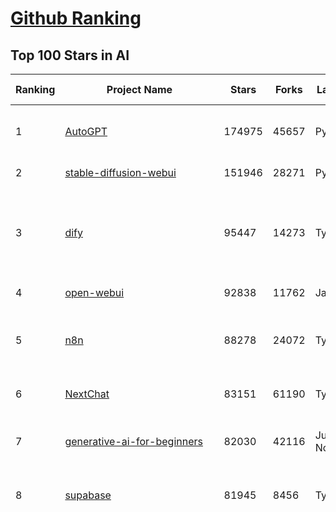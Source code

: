 [Github Ranking](../README.md)
==========

## Top 100 Stars in AI

| Ranking | Project Name | Stars | Forks | Language | Open Issues | Description | Last Commit |
| ------- | ------------ | ----- | ----- | -------- | ----------- | ----------- | ----------- |
| 1 | [AutoGPT](https://github.com/Significant-Gravitas/AutoGPT) | 174975 | 45657 | Python | 147 | AutoGPT is the vision of accessible AI for everyone, to use and to build on. Our mission is to provide the tools, so that you can focus on what matters. | 2025-05-02T23:24:32Z |
| 2 | [stable-diffusion-webui](https://github.com/AUTOMATIC1111/stable-diffusion-webui) | 151946 | 28271 | Python | 2337 | Stable Diffusion web UI | 2025-05-02T19:17:38Z |
| 3 | [dify](https://github.com/langgenius/dify) | 95447 | 14273 | TypeScript | 597 | Dify is an open-source LLM app development platform. Dify's intuitive interface combines AI workflow, RAG pipeline, agent capabilities, model management, observability features and more, letting you quickly go from prototype to production. | 2025-05-02T09:09:24Z |
| 4 | [open-webui](https://github.com/open-webui/open-webui) | 92838 | 11762 | JavaScript | 166 | User-friendly AI Interface (Supports Ollama, OpenAI API, ...) | 2025-05-02T10:47:52Z |
| 5 | [n8n](https://github.com/n8n-io/n8n) | 88278 | 24072 | TypeScript | 409 | Fair-code workflow automation platform with native AI capabilities. Combine visual building with custom code, self-host or cloud, 400+ integrations. | 2025-05-02T21:06:44Z |
| 6 | [NextChat](https://github.com/ChatGPTNextWeb/NextChat) | 83151 | 61190 | TypeScript | 625 | ✨ Light and Fast AI Assistant. Support: Web \| iOS \| MacOS \| Android \|  Linux \| Windows | 2025-04-19T08:00:42Z |
| 7 | [generative-ai-for-beginners](https://github.com/microsoft/generative-ai-for-beginners) | 82030 | 42116 | Jupyter Notebook | 11 | 21 Lessons, Get Started Building with Generative AI  🔗 https://microsoft.github.io/generative-ai-for-beginners/ | 2025-04-28T03:50:42Z |
| 8 | [supabase](https://github.com/supabase/supabase) | 81945 | 8456 | TypeScript | 243 | The open source Firebase alternative. Supabase gives you a dedicated Postgres database to build your web, mobile, and AI applications. | 2025-05-03T02:11:36Z |
| 9 | [funNLP](https://github.com/fighting41love/funNLP) | 72794 | 14833 | Python | 33 | 中英文敏感词、语言检测、中外手机/电话归属地/运营商查询、名字推断性别、手机号抽取、身份证抽取、邮箱抽取、中日文人名库、中文缩写库、拆字词典、词汇情感值、停用词、反动词表、暴恐词表、繁简体转换、英文模拟中文发音、汪峰歌词生成器、职业名称词库、同义词库、反义词库、否定词库、汽车品牌词库、汽车零件词库、连续英文切割、各种中文词向量、公司名字大全、古诗词库、IT词库、财经词库、成语词库、地名词库、历史名人词库、诗词词库、医学词库、饮食词库、法律词库、汽车词库、动物词库、中文聊天语料、中文谣言数据、百度中文问答数据集、句子相似度匹配算法集合、bert资源、文本生成&摘要相关工具、cocoNLP信息抽取工具、国内电话号码正则匹配、清华大学XLORE:中英文跨语言百科知识图谱、清华大学人工智能技术系列报告、自然语言生成、NLU太难了系列、自动对联数据及机器人、用户名黑名单列表、罪名法务名词及分类模型、微信公众号语料、cs224n深度学习自然语言处理课程、中文手写汉字识别、中文自然语言处理 语料/数据集、变量命名神器、分词语料库+代码、任务型对话英文数据集、ASR 语音数据集 + 基于深度学习的中文语音识别系统、笑声检测器、Microsoft多语言数字/单位/如日期时间识别包、中华新华字典数据库及api(包括常用歇后语、成语、词语和汉字)、文档图谱自动生成、SpaCy 中文模型、Common Voice语音识别数据集新版、神经网络关系抽取、基于bert的命名实体识别、关键词(Keyphrase)抽取包pke、基于医疗领域知识图谱的问答系统、基于依存句法与语义角色标注的事件三元组抽取、依存句法分析4万句高质量标注数据、cnocr：用来做中文OCR的Python3包、中文人物关系知识图谱项目、中文nlp竞赛项目及代码汇总、中文字符数据、speech-aligner: 从“人声语音”及其“语言文本”产生音素级别时间对齐标注的工具、AmpliGraph: 知识图谱表示学习(Python)库：知识图谱概念链接预测、Scattertext 文本可视化(python)、语言/知识表示工具：BERT & ERNIE、中文对比英文自然语言处理NLP的区别综述、Synonyms中文近义词工具包、HarvestText领域自适应文本挖掘工具（新词发现-情感分析-实体链接等）、word2word：(Python)方便易用的多语言词-词对集：62种语言/3,564个多语言对、语音识别语料生成工具：从具有音频/字幕的在线视频创建自动语音识别(ASR)语料库、构建医疗实体识别的模型（包含词典和语料标注）、单文档非监督的关键词抽取、Kashgari中使用gpt-2语言模型、开源的金融投资数据提取工具、文本自动摘要库TextTeaser: 仅支持英文、人民日报语料处理工具集、一些关于自然语言的基本模型、基于14W歌曲知识库的问答尝试--功能包括歌词接龙and已知歌词找歌曲以及歌曲歌手歌词三角关系的问答、基于Siamese bilstm模型的相似句子判定模型并提供训练数据集和测试数据集、用Transformer编解码模型实现的根据Hacker News文章标题自动生成评论、用BERT进行序列标记和文本分类的模板代码、LitBank：NLP数据集——支持自然语言处理和计算人文学科任务的100部带标记英文小说语料、百度开源的基准信息抽取系统、虚假新闻数据集、Facebook: LAMA语言模型分析，提供Transformer-XL/BERT/ELMo/GPT预训练语言模型的统一访问接口、CommonsenseQA：面向常识的英文QA挑战、中文知识图谱资料、数据及工具、各大公司内部里大牛分享的技术文档 PDF 或者 PPT、自然语言生成SQL语句（英文）、中文NLP数据增强（EDA）工具、英文NLP数据增强工具 、基于医药知识图谱的智能问答系统、京东商品知识图谱、基于mongodb存储的军事领域知识图谱问答项目、基于远监督的中文关系抽取、语音情感分析、中文ULMFiT-情感分析-文本分类-语料及模型、一个拍照做题程序、世界各国大规模人名库、一个利用有趣中文语料库 qingyun 训练出来的中文聊天机器人、中文聊天机器人seqGAN、省市区镇行政区划数据带拼音标注、教育行业新闻语料库包含自动文摘功能、开放了对话机器人-知识图谱-语义理解-自然语言处理工具及数据、中文知识图谱：基于百度百科中文页面-抽取三元组信息-构建中文知识图谱、masr: 中文语音识别-提供预训练模型-高识别率、Python音频数据增广库、中文全词覆盖BERT及两份阅读理解数据、ConvLab：开源多域端到端对话系统平台、中文自然语言处理数据集、基于最新版本rasa搭建的对话系统、基于TensorFlow和BERT的管道式实体及关系抽取、一个小型的证券知识图谱/知识库、复盘所有NLP比赛的TOP方案、OpenCLaP：多领域开源中文预训练语言模型仓库、UER：基于不同语料+编码器+目标任务的中文预训练模型仓库、中文自然语言处理向量合集、基于金融-司法领域(兼有闲聊性质)的聊天机器人、g2pC：基于上下文的汉语读音自动标记模块、Zincbase 知识图谱构建工具包、诗歌质量评价/细粒度情感诗歌语料库、快速转化「中文数字」和「阿拉伯数字」、百度知道问答语料库、基于知识图谱的问答系统、jieba_fast 加速版的jieba、正则表达式教程、中文阅读理解数据集、基于BERT等最新语言模型的抽取式摘要提取、Python利用深度学习进行文本摘要的综合指南、知识图谱深度学习相关资料整理、维基大规模平行文本语料、StanfordNLP 0.2.0：纯Python版自然语言处理包、NeuralNLP-NeuralClassifier：腾讯开源深度学习文本分类工具、端到端的封闭域对话系统、中文命名实体识别：NeuroNER vs. BertNER、新闻事件线索抽取、2019年百度的三元组抽取比赛：“科学空间队”源码、基于依存句法的开放域文本知识三元组抽取和知识库构建、中文的GPT2训练代码、ML-NLP - 机器学习(Machine Learning)NLP面试中常考到的知识点和代码实现、nlp4han:中文自然语言处理工具集(断句/分词/词性标注/组块/句法分析/语义分析/NER/N元语法/HMM/代词消解/情感分析/拼写检查、XLM：Facebook的跨语言预训练语言模型、用基于BERT的微调和特征提取方法来进行知识图谱百度百科人物词条属性抽取、中文自然语言处理相关的开放任务-数据集-当前最佳结果、CoupletAI - 基于CNN+Bi-LSTM+Attention 的自动对对联系统、抽象知识图谱、MiningZhiDaoQACorpus - 580万百度知道问答数据挖掘项目、brat rapid annotation tool: 序列标注工具、大规模中文知识图谱数据：1.4亿实体、数据增强在机器翻译及其他nlp任务中的应用及效果、allennlp阅读理解:支持多种数据和模型、PDF表格数据提取工具 、 Graphbrain：AI开源软件库和科研工具，目的是促进自动意义提取和文本理解以及知识的探索和推断、简历自动筛选系统、基于命名实体识别的简历自动摘要、中文语言理解测评基准，包括代表性的数据集&基准模型&语料库&排行榜、树洞 OCR 文字识别 、从包含表格的扫描图片中识别表格和文字、语声迁移、Python口语自然语言处理工具集(英文)、 similarity：相似度计算工具包，java编写、海量中文预训练ALBERT模型 、Transformers 2.0 、基于大规模音频数据集Audioset的音频增强 、Poplar：网页版自然语言标注工具、图片文字去除，可用于漫画翻译 、186种语言的数字叫法库、Amazon发布基于知识的人-人开放领域对话数据集 、中文文本纠错模块代码、繁简体转换 、 Python实现的多种文本可读性评价指标、类似于人名/地名/组织机构名的命名体识别数据集 、东南大学《知识图谱》研究生课程(资料)、. 英文拼写检查库 、 wwsearch是企业微信后台自研的全文检索引擎、CHAMELEON：深度学习新闻推荐系统元架构 、 8篇论文梳理BERT相关模型进展与反思、DocSearch：免费文档搜索引擎、 LIDA：轻量交互式对话标注工具 、aili - the fastest in-memory index in the East 东半球最快并发索引 、知识图谱车音工作项目、自然语言生成资源大全 、中日韩分词库mecab的Python接口库、中文文本摘要/关键词提取、汉字字符特征提取器 (featurizer)，提取汉字的特征（发音特征、字形特征）用做深度学习的特征、中文生成任务基准测评 、中文缩写数据集、中文任务基准测评 - 代表性的数据集-基准(预训练)模型-语料库-baseline-工具包-排行榜、PySS3：面向可解释AI的SS3文本分类器机器可视化工具 、中文NLP数据集列表、COPE - 格律诗编辑程序、doccano：基于网页的开源协同多语言文本标注工具 、PreNLP：自然语言预处理库、简单的简历解析器，用来从简历中提取关键信息、用于中文闲聊的GPT2模型：GPT2-chitchat、基于检索聊天机器人多轮响应选择相关资源列表(Leaderboards、Datasets、Papers)、(Colab)抽象文本摘要实现集锦(教程 、词语拼音数据、高效模糊搜索工具、NLP数据增广资源集、微软对话机器人框架 、 GitHub Typo Corpus：大规模GitHub多语言拼写错误/语法错误数据集、TextCluster：短文本聚类预处理模块 Short text cluster、面向语音识别的中文文本规范化、BLINK：最先进的实体链接库、BertPunc：基于BERT的最先进标点修复模型、Tokenizer：快速、可定制的文本词条化库、中文语言理解测评基准，包括代表性的数据集、基准(预训练)模型、语料库、排行榜、spaCy 医学文本挖掘与信息提取 、 NLP任务示例项目代码集、 python拼写检查库、chatbot-list - 行业内关于智能客服、聊天机器人的应用和架构、算法分享和介绍、语音质量评价指标(MOSNet, BSSEval, STOI, PESQ, SRMR)、 用138GB语料训练的法文RoBERTa预训练语言模型 、BERT-NER-Pytorch：三种不同模式的BERT中文NER实验、无道词典 - 有道词典的命令行版本，支持英汉互查和在线查询、2019年NLP亮点回顾、 Chinese medical dialogue data 中文医疗对话数据集 、最好的汉字数字(中文数字)-阿拉伯数字转换工具、 基于百科知识库的中文词语多词义/义项获取与特定句子词语语义消歧、awesome-nlp-sentiment-analysis - 情感分析、情绪原因识别、评价对象和评价词抽取、LineFlow：面向所有深度学习框架的NLP数据高效加载器、中文医学NLP公开资源整理 、MedQuAD：(英文)医学问答数据集、将自然语言数字串解析转换为整数和浮点数、Transfer Learning in Natural Language Processing (NLP) 、面向语音识别的中文/英文发音辞典、Tokenizers：注重性能与多功能性的最先进分词器、CLUENER 细粒度命名实体识别 Fine Grained Named Entity Recognition、 基于BERT的中文命名实体识别、中文谣言数据库、NLP数据集/基准任务大列表、nlp相关的一些论文及代码, 包括主题模型、词向量(Word Embedding)、命名实体识别(NER)、文本分类(Text Classificatin)、文本生成(Text Generation)、文本相似性(Text Similarity)计算等，涉及到各种与nlp相关的算法，基于keras和tensorflow 、Python文本挖掘/NLP实战示例、 Blackstone：面向非结构化法律文本的spaCy pipeline和NLP模型通过同义词替换实现文本“变脸” 、中文 预训练 ELECTREA 模型: 基于对抗学习 pretrain Chinese Model 、albert-chinese-ner - 用预训练语言模型ALBERT做中文NER 、基于GPT2的特定主题文本生成/文本增广、开源预训练语言模型合集、多语言句向量包、编码、标记和实现：一种可控高效的文本生成方法、 英文脏话大列表 、attnvis：GPT2、BERT等transformer语言模型注意力交互可视化、CoVoST：Facebook发布的多语种语音-文本翻译语料库，包括11种语言(法语、德语、荷兰语、俄语、西班牙语、意大利语、土耳其语、波斯语、瑞典语、蒙古语和中文)的语音、文字转录及英文译文、Jiagu自然语言处理工具 - 以BiLSTM等模型为基础，提供知识图谱关系抽取 中文分词 词性标注 命名实体识别 情感分析 新词发现 关键词 文本摘要 文本聚类等功能、用unet实现对文档表格的自动检测，表格重建、NLP事件提取文献资源列表 、 金融领域自然语言处理研究资源大列表、CLUEDatasetSearch - 中英文NLP数据集：搜索所有中文NLP数据集，附常用英文NLP数据集 、medical_NER - 中文医学知识图谱命名实体识别 、(哈佛)讲因果推理的免费书、知识图谱相关学习资料/数据集/工具资源大列表、Forte：灵活强大的自然语言处理pipeline工具集 、Python字符串相似性算法库、PyLaia：面向手写文档分析的深度学习工具包、TextFooler：针对文本分类/推理的对抗文本生成模块、Haystack：灵活、强大的可扩展问答(QA)框架、中文关键短语抽取工具 | 2024-05-10T07:38:24Z |
| 10 | [AppFlowy](https://github.com/AppFlowy-IO/AppFlowy) | 62601 | 4214 | Dart | 956 | Bring projects, wikis, and teams together with AI. AppFlowy is the AI collaborative workspace where you achieve more without losing control of your data. The leading open source Notion alternative. | 2025-05-02T13:34:07Z |
| 11 | [lobe-chat](https://github.com/lobehub/lobe-chat) | 60065 | 12665 | TypeScript | 721 | 🤯 Lobe Chat - an open-source, modern-design AI chat framework. Supports Multi AI Providers( OpenAI / Claude 3 / Gemini / Ollama / DeepSeek / Qwen), Knowledge Base (file upload / knowledge management / RAG ), Multi-Modals (Plugins/Artifacts) and Thinking. One-click FREE deployment of your private ChatGPT/ Claude / DeepSeek application. | 2025-05-03T03:12:38Z |
| 12 | [browser-use](https://github.com/browser-use/browser-use) | 58811 | 6379 | Python | 390 | Make websites accessible for AI agents | 2025-05-03T02:00:08Z |
| 13 | [langflow](https://github.com/langflow-ai/langflow) | 58234 | 6222 | Python | 418 | Langflow is a powerful tool for building and deploying AI-powered agents and workflows. | 2025-05-02T22:20:24Z |
| 14 | [Deep-Live-Cam](https://github.com/hacksider/Deep-Live-Cam) | 57755 | 8184 | Python | 38 | real time face swap and one-click video deepfake with only a single image | 2025-05-03T02:16:02Z |
| 15 | [MetaGPT](https://github.com/FoundationAgents/MetaGPT) | 55222 | 6571 | Python | 59 | 🌟 The Multi-Agent Framework: First AI Software Company, Towards Natural Language Programming | 2025-03-31T07:17:13Z |
| 16 | [gpt-engineer](https://github.com/AntonOsika/gpt-engineer) | 54056 | 7092 | Python | 23 | CLI platform to experiment with codegen. Precursor to: https://lovable.dev | 2024-11-17T22:47:32Z |
| 17 | [ChatGPT](https://github.com/lencx/ChatGPT) | 53736 | 6082 | Rust | 797 | 🔮 ChatGPT Desktop Application (Mac, Windows and Linux) | 2024-08-29T17:58:11Z |
| 18 | [meilisearch](https://github.com/meilisearch/meilisearch) | 50928 | 2017 | Rust | 192 | A lightning-fast search engine API bringing AI-powered hybrid search to your sites and applications. | 2025-05-01T13:56:52Z |
| 19 | [LLaMA-Factory](https://github.com/hiyouga/LLaMA-Factory) | 48157 | 5872 | Python | 423 | Unified Efficient Fine-Tuning of 100+ LLMs & VLMs (ACL 2024) | 2025-05-01T16:08:48Z |
| 20 | [LLMs-from-scratch](https://github.com/rasbt/LLMs-from-scratch) | 47503 | 6757 | Jupyter Notebook | 0 | Implement a ChatGPT-like LLM in PyTorch from scratch, step by step | 2025-04-20T02:16:18Z |
| 21 | [awesome-mcp-servers](https://github.com/punkpeye/awesome-mcp-servers) | 45608 | 3347 | None | 10 | A collection of MCP servers. | 2025-05-02T21:27:15Z |
| 22 | [autogen](https://github.com/microsoft/autogen) | 43970 | 6633 | Python | 492 | A programming framework for agentic AI 🤖 PyPi: autogen-agentchat Discord: https://aka.ms/autogen-discord Office Hour: https://aka.ms/autogen-officehour | 2025-05-02T22:57:07Z |
| 23 | [anything-llm](https://github.com/Mintplex-Labs/anything-llm) | 43566 | 4261 | JavaScript | 243 | The all-in-one Desktop & Docker AI application with built-in RAG, AI agents, No-code agent builder, MCP compatibility,  and more. | 2025-05-03T00:22:00Z |
| 24 | [JeecgBoot](https://github.com/jeecgboot/JeecgBoot) | 42543 | 15313 | Java | 41 | 🔥一款基于AIGC和低代码引擎的AI低代码平台，旨在帮助企业快速实现低代码开发和构建、部署个性化的 AI 应用。 前后端分离 SpringBoot，SpringCloud，Ant Design&Vue3，Mybatis，Shiro！强大的代码生成器让前后端代码一键生成，无需写任何代码! 成套AI大模型功能: AI模型管理、AI应用、知识库、AI流程编排、AI对话助手等； | 2025-04-30T18:53:05Z |
| 25 | [crawl4ai](https://github.com/unclecode/crawl4ai) | 42043 | 3837 | Python | 120 | 🚀🤖 Crawl4AI: Open-source LLM Friendly Web Crawler & Scraper. Don't be shy, join here: https://discord.gg/jP8KfhDhyN | 2025-05-02T13:15:32Z |
| 26 | [OpenBB](https://github.com/OpenBB-finance/OpenBB) | 41200 | 3670 | Python | 38 | Investment Research for Everyone, Everywhere. | 2025-05-03T01:48:05Z |
| 27 | [ColossalAI](https://github.com/hpcaitech/ColossalAI) | 40841 | 4499 | Python | 427 | Making large AI models cheaper, faster and more accessible | 2025-05-03T02:08:37Z |
| 28 | [kong](https://github.com/Kong/kong) | 40738 | 4914 | Lua | 66 | 🦍 The Cloud-Native API Gateway and AI Gateway. | 2025-04-30T17:17:37Z |
| 29 | [ailearning](https://github.com/apachecn/ailearning) | 40688 | 11546 | Python | 2 | AiLearning：数据分析+机器学习实战+线性代数+PyTorch+NLTK+TF2 | 2024-11-12T16:21:55Z |
| 30 | [ClickHouse](https://github.com/ClickHouse/ClickHouse) | 40465 | 7265 | C++ | 4075 | ClickHouse® is a real-time analytics database management system | 2025-05-03T02:37:38Z |
| 31 | [airflow](https://github.com/apache/airflow) | 39910 | 14963 | Python | 1106 | Apache Airflow - A platform to programmatically author, schedule, and monitor workflows | 2025-05-03T00:02:17Z |
| 32 | [system-prompts-and-models-of-ai-tools](https://github.com/x1xhlol/system-prompts-and-models-of-ai-tools) | 38128 | 11636 | None | 8 | FULL v0, Cursor, Manus, Same.dev, Lovable, Devin, Replit Agent, Windsurf Agent & VSCode Agent (And other Open Sourced) System Prompts, Tools & AI Models. | 2025-04-30T14:43:09Z |
| 33 | [quivr](https://github.com/QuivrHQ/quivr) | 37775 | 3631 | Python | 8 | Opiniated RAG for integrating GenAI in your apps 🧠   Focus on your product rather than the RAG. Easy integration in existing products with customisation!  Any LLM: GPT4, Groq, Llama. Any Vectorstore: PGVector, Faiss. Any Files. Anyway you want.  | 2025-05-01T21:32:58Z |
| 34 | [GitHubDaily](https://github.com/GitHubDaily/GitHubDaily) | 37567 | 3934 | None | 342 | 坚持分享 GitHub 上高质量、有趣实用的开源技术教程、开发者工具、编程网站、技术资讯。A list cool, interesting projects of GitHub. | 2025-03-20T08:54:47Z |
| 35 | [firecrawl](https://github.com/mendableai/firecrawl) | 37442 | 3378 | TypeScript | 161 | 🔥 Turn entire websites into LLM-ready markdown or structured data. Scrape, crawl and extract with a single API. | 2025-05-02T16:00:16Z |
| 36 | [Open-Assistant](https://github.com/LAION-AI/Open-Assistant) | 37334 | 3269 | Python | 227 | OpenAssistant is a chat-based assistant that understands tasks, can interact with third-party systems, and retrieve information dynamically to do so. | 2024-08-17T01:55:35Z |
| 37 | [AI-For-Beginners](https://github.com/microsoft/AI-For-Beginners) | 37290 | 6854 | Jupyter Notebook | 23 | 12 Weeks, 24 Lessons, AI for All! | 2025-04-29T16:09:57Z |
| 38 | [photoprism](https://github.com/photoprism/photoprism) | 37177 | 2061 | Go | 416 | AI-Powered Photos App for the Decentralized Web 🌈💎✨ | 2025-05-02T16:44:36Z |
| 39 | [ray](https://github.com/ray-project/ray) | 36850 | 6253 | Python | 3754 | Ray is an AI compute engine. Ray consists of a core distributed runtime and a set of AI Libraries for accelerating ML workloads. | 2025-05-03T01:12:11Z |
| 40 | [upscayl](https://github.com/upscayl/upscayl) | 36662 | 1686 | TypeScript | 58 | 🆙 Upscayl - #1 Free and Open Source AI Image Upscaler for Linux, MacOS and Windows. | 2025-04-25T13:23:15Z |
| 41 | [chatgpt-on-wechat](https://github.com/zhayujie/chatgpt-on-wechat) | 36562 | 9157 | Python | 289 | 基于大模型搭建的聊天机器人，同时支持 微信公众号、企业微信应用、飞书、钉钉 等接入，可选择GPT4.1/GPT-4o/GPT-o1/ DeepSeek/Claude/文心一言/讯飞星火/通义千问/ Gemini/GLM-4/Kimi/LinkAI，能处理文本、语音和图片，访问操作系统和互联网，支持基于自有知识库进行定制企业智能客服。 | 2025-04-20T09:22:54Z |
| 42 | [MockingBird](https://github.com/babysor/MockingBird) | 36198 | 5260 | Python | 475 | 🚀AI拟声: 5秒内克隆您的声音并生成任意语音内容 Clone a voice in 5 seconds to generate arbitrary speech in real-time | 2024-11-15T05:00:29Z |
| 43 | [google-research](https://github.com/google-research/google-research) | 35453 | 8075 | Jupyter Notebook | 955 | Google Research | 2025-05-03T02:23:34Z |
| 44 | [chatbox](https://github.com/chatboxai/chatbox) | 34569 | 3295 | TypeScript | 675 | User-friendly Desktop Client App for AI Models/LLMs (GPT, Claude, Gemini, Ollama...) | 2025-04-27T14:53:01Z |
| 45 | [gold-miner](https://github.com/xitu/gold-miner) | 34069 | 5045 | None | 5 | 🥇掘金翻译计划，可能是世界最大最好的英译中技术社区，最懂读者和译者的翻译平台： | 2024-04-17T09:44:37Z |
| 46 | [AgentGPT](https://github.com/reworkd/AgentGPT) | 33957 | 9398 | TypeScript | 127 | 🤖 Assemble, configure, and deploy autonomous AI Agents in your browser. | 2025-04-29T01:19:32Z |
| 47 | [gpt-pilot](https://github.com/Pythagora-io/gpt-pilot) | 32661 | 3310 | Python | 233 | The first real AI developer | 2025-03-04T06:26:32Z |
| 48 | [LocalAI](https://github.com/mudler/LocalAI) | 32312 | 2458 | Go | 435 | :robot: The free, Open Source alternative to OpenAI, Claude and others. Self-hosted and local-first. Drop-in replacement for OpenAI,  running on consumer-grade hardware. No GPU required. Runs gguf, transformers, diffusers and many more models architectures. Features: Generate Text, Audio, Video, Images, Voice Cloning, Distributed, P2P inference | 2025-05-02T15:40:28Z |
| 49 | [aider](https://github.com/Aider-AI/aider) | 32306 | 2921 | Python | 772 | aider is AI pair programming in your terminal | 2025-05-02T14:21:29Z |
| 50 | [spaCy](https://github.com/explosion/spaCy) | 31499 | 4498 | Python | 171 | 💫 Industrial-strength Natural Language Processing (NLP) in Python | 2025-04-11T18:56:53Z |
| 51 | [fairseq](https://github.com/facebookresearch/fairseq) | 31385 | 6504 | Python | 1173 | Facebook AI Research Sequence-to-Sequence Toolkit written in Python. | 2025-01-09T16:43:36Z |
| 52 | [chatbot-ui](https://github.com/mckaywrigley/chatbot-ui) | 31123 | 8782 | TypeScript | 167 | AI chat for any model. | 2024-08-03T00:38:07Z |
| 53 | [tabby](https://github.com/TabbyML/tabby) | 31015 | 1456 | Rust | 181 | Self-hosted AI coding assistant | 2025-05-01T20:03:47Z |
| 54 | [fabric](https://github.com/danielmiessler/fabric) | 30914 | 3192 | Go | 196 | fabric is an open-source framework for augmenting humans using AI. It provides a modular framework for solving specific problems using a crowdsourced set of AI prompts that can be used anywhere. | 2025-04-28T19:27:03Z |
| 55 | [crewAI](https://github.com/crewAIInc/crewAI) | 30859 | 4136 | Python | 66 | Framework for orchestrating role-playing, autonomous AI agents. By fostering collaborative intelligence, CrewAI empowers agents to work together seamlessly, tackling complex tasks. | 2025-05-03T02:35:41Z |
| 56 | [ruoyi-vue-pro](https://github.com/YunaiV/ruoyi-vue-pro) | 30701 | 6607 | Java | 17 | 🔥 官方推荐 🔥 RuoYi-Vue 全新 Pro 版本，优化重构所有功能。基于 Spring Boot + MyBatis Plus + Vue & Element 实现的后台管理系统 + 微信小程序，支持 RBAC 动态权限、数据权限、SaaS 多租户、Flowable 工作流、三方登录、支付、短信、商城、CRM、ERP、AI 大模型等功能。你的 ⭐️ Star ⭐️，是作者生发的动力！ | 2025-05-03T02:28:54Z |
| 57 | [awesome-llm-apps](https://github.com/Shubhamsaboo/awesome-llm-apps) | 30403 | 3423 | Python | 4 | Collection of awesome LLM apps with AI Agents and RAG using OpenAI, Anthropic, Gemini and opensource models. | 2025-04-28T20:38:12Z |
| 58 | [netron](https://github.com/lutzroeder/netron) | 30096 | 2894 | JavaScript | 19 | Visualizer for neural network, deep learning and machine learning models | 2025-05-03T02:08:50Z |
| 59 | [khoj](https://github.com/khoj-ai/khoj) | 29894 | 1666 | Python | 67 | Your AI second brain. Self-hostable. Get answers from the web or your docs. Build custom agents, schedule automations, do deep research. Turn any online or local LLM into your personal, autonomous AI (gpt, claude, gemini, llama, qwen, mistral). Get started - free. | 2025-05-03T02:29:40Z |
| 60 | [AI-Expert-Roadmap](https://github.com/AMAI-GmbH/AI-Expert-Roadmap) | 29805 | 2524 | JavaScript | 19 | Roadmap to becoming an Artificial Intelligence Expert in 2022 | 2023-12-31T02:20:16Z |
| 61 | [roop](https://github.com/s0md3v/roop) | 29712 | 6735 | Python | 0 | one-click face swap | 2024-08-19T12:57:17Z |
| 62 | [cursor](https://github.com/getcursor/cursor) | 29644 | 1871 | None | 1660 | The AI Code Editor | 2024-10-13T19:23:26Z |
| 63 | [Mr.-Ranedeer-AI-Tutor](https://github.com/JushBJJ/Mr.-Ranedeer-AI-Tutor) | 29514 | 3372 | None | 13 | A GPT-4 AI Tutor Prompt for customizable personalized learning experiences. | 2024-03-25T13:06:55Z |
| 64 | [pytorch-lightning](https://github.com/Lightning-AI/pytorch-lightning) | 29395 | 3486 | Python | 927 | Pretrain, finetune ANY AI model of ANY size on multiple GPUs, TPUs with zero code changes. | 2025-04-28T19:41:20Z |
| 65 | [docling](https://github.com/docling-project/docling) | 28677 | 1767 | Python | 322 | Get your documents ready for gen AI | 2025-05-02T13:05:55Z |
| 66 | [mem0](https://github.com/mem0ai/mem0) | 28439 | 2712 | Python | 250 | Memory for AI Agents; SOTA in AI Agent Memory, beating OpenAI Memory in accuracy by 26% - https://mem0.ai/research | 2025-05-02T22:29:00Z |
| 67 | [Jobs_Applier_AI_Agent_AIHawk](https://github.com/feder-cr/Jobs_Applier_AI_Agent_AIHawk) | 28052 | 4195 | Python | 40 | AIHawk aims to easy job hunt process by automating the job application process. Utilizing artificial intelligence, it enables users to apply for multiple jobs in a tailored way. | 2025-03-14T12:01:49Z |
| 68 | [exo](https://github.com/exo-explore/exo) | 27940 | 1737 | Python | 336 | Run your own AI cluster at home with everyday devices 📱💻 🖥️⌚ | 2025-03-21T22:23:32Z |
| 69 | [mindsdb](https://github.com/mindsdb/mindsdb) | 27895 | 4961 | Python | 63 | AI's query engine - Platform for building AI that can learn and answer questions over large scale federated data. | 2025-05-02T17:03:21Z |
| 70 | [so-vits-svc](https://github.com/svc-develop-team/so-vits-svc) | 26999 | 4980 | Python | 21 | SoftVC VITS Singing Voice Conversion | 2023-11-11T13:11:31Z |
| 71 | [ai-hedge-fund](https://github.com/virattt/ai-hedge-fund) | 26873 | 4628 | Python | 67 | An AI Hedge Fund Team | 2025-05-02T21:24:37Z |
| 72 | [MoneyPrinterTurbo](https://github.com/harry0703/MoneyPrinterTurbo) | 26443 | 3897 | Python | 120 | 利用AI大模型，一键生成高清短视频 Generate short videos with one click using AI LLM. | 2025-04-27T05:35:46Z |
| 73 | [agno](https://github.com/agno-agi/agno) | 26068 | 3292 | Python | 69 | Agno is a lightweight library for building Agents with memory, knowledge, tools and reasoning. | 2025-05-02T23:23:00Z |
| 74 | [continue](https://github.com/continuedev/continue) | 26005 | 2699 | TypeScript | 788 | ⏩ Create, share, and use custom AI code assistants with our open-source IDE extensions and hub of models, rules, prompts, docs, and other building blocks | 2025-05-03T01:59:32Z |
| 75 | [generative-models](https://github.com/Stability-AI/generative-models) | 25790 | 2865 | Python | 263 | Generative Models by Stability AI | 2025-04-04T03:32:07Z |
| 76 | [Folo](https://github.com/RSSNext/Folo) | 25577 | 1089 | TypeScript | 137 | 🧡 Follow everything in one place | 2025-05-01T20:14:10Z |
| 77 | [nx](https://github.com/nrwl/nx) | 25528 | 2508 | TypeScript | 613 | Build system, optimized for monorepos, with AI-powered architectural awareness and advanced CI capabilities. | 2025-05-03T02:16:44Z |
| 78 | [composio](https://github.com/ComposioHQ/composio) | 25167 | 4416 | Python | 40 | Composio equip's your AI agents & LLMs with 100+ high-quality integrations via function calling | 2025-05-02T13:51:13Z |
| 79 | [LibreChat](https://github.com/danny-avila/LibreChat) | 25133 | 4305 | TypeScript | 148 | Enhanced ChatGPT Clone: Features Agents, DeepSeek, Anthropic, AWS, OpenAI, Assistants API, Azure, Groq, o1, GPT-4o, Mistral, OpenRouter, Vertex AI, Gemini, Artifacts, AI model switching, message search, Code Interpreter, langchain, DALL-E-3, OpenAPI Actions, Functions, Secure Multi-User Auth, Presets, open-source for self-hosting. Active project. | 2025-05-02T22:15:33Z |
| 80 | [InvokeAI](https://github.com/invoke-ai/InvokeAI) | 25001 | 2539 | TypeScript | 699 | Invoke is a leading creative engine for Stable Diffusion models, empowering professionals, artists, and enthusiasts to generate and create visual media using the latest AI-driven technologies. The solution offers an industry leading WebUI, and serves as the foundation for multiple commercial products. | 2025-05-02T15:29:01Z |
| 81 | [Genesis](https://github.com/Genesis-Embodied-AI/Genesis) | 24923 | 2199 | Python | 143 | A generative world for general-purpose robotics & embodied AI learning. | 2025-05-01T17:48:17Z |
| 82 | [semantic-kernel](https://github.com/microsoft/semantic-kernel) | 24277 | 3785 | C# | 426 | Integrate cutting-edge LLM technology quickly and easily into your apps | 2025-05-03T01:05:08Z |
| 83 | [kratos](https://github.com/go-kratos/kratos) | 24242 | 4081 | Go | 13 | Your ultimate Go microservices framework for the cloud-native era. | 2025-04-29T07:46:20Z |
| 84 | [modular](https://github.com/modular/modular) | 23915 | 2597 | Mojo | 652 | The Modular Platform (includes MAX & Mojo) | 2025-05-02T22:40:45Z |
| 85 | [FastGPT](https://github.com/labring/FastGPT) | 23858 | 6169 | TypeScript | 502 | FastGPT is a knowledge-based platform built on the LLMs, offers a comprehensive suite of out-of-the-box capabilities such as data processing, RAG retrieval, and visual AI workflow orchestration, letting you easily develop and deploy complex question-answering systems without the need for extensive setup or configuration. | 2025-04-30T09:44:34Z |
| 86 | [llm-app](https://github.com/pathwaycom/llm-app) | 23835 | 415 | Jupyter Notebook | 5 | Ready-to-run cloud templates for RAG, AI pipelines, and enterprise search with live data. 🐳Docker-friendly.⚡Always in sync with Sharepoint, Google Drive, S3, Kafka, PostgreSQL, real-time data APIs, and more. | 2025-04-11T17:02:33Z |
| 87 | [qdrant](https://github.com/qdrant/qdrant) | 23320 | 1600 | Rust | 327 | Qdrant - High-performance, massive-scale Vector Database and Vector Search Engine for the next generation of AI. Also available in the cloud https://cloud.qdrant.io/ | 2025-05-02T13:19:52Z |
| 88 | [Warp](https://github.com/warpdotdev/Warp) | 23319 | 447 | None | 2844 | Warp is a modern, Rust-based terminal with AI built in so you and your team can build great software, faster. | 2025-04-25T18:02:31Z |
| 89 | [500-AI-Machine-learning-Deep-learning-Computer-vision-NLP-Projects-with-code](https://github.com/ashishpatel26/500-AI-Machine-learning-Deep-learning-Computer-vision-NLP-Projects-with-code) | 23155 | 5591 | None | 43 | 500 AI Machine learning Deep learning Computer vision NLP Projects with code | 2024-07-26T13:06:49Z |
| 90 | [cursor-free-vip](https://github.com/yeongpin/cursor-free-vip) | 23066 | 2875 | Python | 311 | [Support 0.49.x]（Reset Cursor AI MachineID & Bypass Higher Token Limit） Cursor Ai ，自动重置机器ID ， 免费升级使用Pro功能: You've reached your trial request limit. / Too many free trial accounts used on this machine. Please upgrade to pro. We have this limit in place to prevent abuse. Please let us know if you believe this is a mistake. | 2025-05-02T04:13:57Z |
| 91 | [gin-vue-admin](https://github.com/flipped-aurora/gin-vue-admin) | 22765 | 6665 | Go | 23 | 🚀Vite+Vue3+Gin拥有AI辅助的基础开发平台，支持TS和JS混用。它集成了JWT鉴权、权限管理、动态路由、显隐可控组件、分页封装、多点登录拦截、资源权限、上传下载、代码生成器、表单生成器和可配置的导入导出等开发必备功能。 | 2025-04-30T01:57:56Z |
| 92 | [Chat2DB](https://github.com/CodePhiliaX/Chat2DB) | 22711 | 2456 | Java | 449 | 🔥🔥🔥AI-driven database tool and SQL client, The hottest GUI client, supporting MySQL, Oracle, PostgreSQL, DB2, SQL Server, DB2, SQLite, H2, ClickHouse, and more. | 2025-03-05T07:57:52Z |
| 93 | [facefusion](https://github.com/facefusion/facefusion) | 22674 | 3480 | Python | 0 | Industry leading face manipulation platform | 2025-04-29T09:45:07Z |
| 94 | [PDFMathTranslate](https://github.com/Byaidu/PDFMathTranslate) | 22366 | 1907 | Python | 101 | PDF scientific paper translation with preserved formats - 基于 AI 完整保留排版的 PDF 文档全文双语翻译，支持 Google/DeepL/Ollama/OpenAI 等服务，提供 CLI/GUI/MCP/Docker/Zotero | 2025-04-30T11:58:37Z |
| 95 | [frigate](https://github.com/blakeblackshear/frigate) | 22326 | 2076 | TypeScript | 98 | NVR with realtime local object detection for IP cameras | 2025-05-02T23:35:58Z |
| 96 | [learnopencv](https://github.com/spmallick/learnopencv) | 21870 | 11694 | Jupyter Notebook | 229 | Learn OpenCV  : C++ and Python Examples | 2025-05-01T16:02:55Z |
| 97 | [Perplexica](https://github.com/ItzCrazyKns/Perplexica) | 21624 | 2205 | TypeScript | 131 | Perplexica is an AI-powered search engine. It is an Open source alternative to Perplexity AI | 2025-04-29T11:43:27Z |
| 98 | [serve](https://github.com/jina-ai/serve) | 21545 | 2224 | Python | 2 | ☁️ Build multimodal AI applications with cloud-native stack | 2025-03-24T13:59:54Z |
| 99 | [gpt-crawler](https://github.com/BuilderIO/gpt-crawler) | 21436 | 2295 | TypeScript | 93 | Crawl a site to generate knowledge files to create your own custom GPT from a URL | 2025-01-23T00:18:52Z |
| 100 | [gpt-researcher](https://github.com/assafelovic/gpt-researcher) | 21211 | 2764 | Python | 97 | LLM based autonomous agent that conducts deep local and web research on any topic and generates a long report with citations. | 2025-05-02T09:07:51Z |

